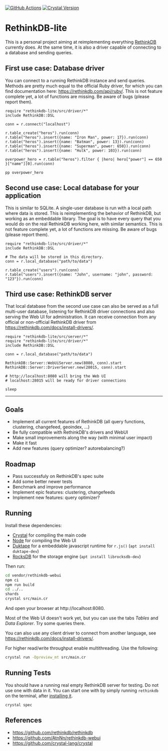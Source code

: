 [![GitHub Actions](https://github.com/lbguilherme/rethinkdb-lite/workflows/Crystal%20CI/badge.svg)](https://github.com/lbguilherme/rethinkdb-lite/actions?query=workflow%3A%22Crystal+CI%22)  [![Crystal Version](https://img.shields.io/badge/crystal%20-0.32.1-brightgreen.svg)](https://github.com/crystal-lang/crystal/releases/tag/0.32.1)

# RethinkDB-lite

This is a personal project aiming at reimplementing everything [RethinkDB](https://rethinkdb.com) currently does. At the same time, it is also a driver capable of connecting to a database and sending queries.

## First use case: Database driver

You can connect to a running RethinkDB instance and send queries. Methods are pretty much equal to the official Ruby driver, for which you can find documentation here: https://rethinkdb.com/api/ruby/. This is not feature complete yet, a lot of functions are missing. Be aware of bugs (please report them).

```cr
require "rethinkdb-lite/src/driver/*"
include RethinkDB::DSL

conn = r.connect("localhost")

r.table_create("heros").run(conn)
r.table("heros").insert({name: "Iron Man", power: 17}).run(conn)
r.table("heros").insert({name: "Batman", power: 13}).run(conn)
r.table("heros").insert({name: "Superman", power: 650}).run(conn)
r.table("heros").insert({name: "Hulk", power: 103}).run(conn)

overpower_hero = r.table("heros").filter { |hero| hero["power"] == 650 }["name"][0].run(conn)

pp overpower_hero

```

## Second use case: Local database for your application

This is similar to SQLite. A single-user database is run with a local path where data is stored. This is reimplementing the behavior of RethinkDB, but working as an embeddable library. The goal is to have every query that you would do on the real RethinkDB working here, with similar semantics. This is not feature complete yet, a lot of functions are missing. Be aware of bugs (please report them).

```cr
require "rethinkdb-lite/src/driver/*"
include RethinkDB::DSL

# The data will be stored in this directory.
conn = r.local_database("path/to/data")

r.table_create("users").run(conn)
r.table("users").insert({name: "John", username: "john", password: "123"}).run(conn)

```

## Third use case: RethinkDB server

That local database from the second use case can also be served as a full multi-user database, listening for RethinkDB driver connections and also serving the Web UI for administration. It can receive connection from any official or non-official RethinkDB driver from https://rethinkdb.com/docs/install-drivers/.

```cr
require "rethinkdb-lite/src/server/*"
require "rethinkdb-lite/src/driver/*"
include RethinkDB::DSL

conn = r.local_database("path/to/data")

RethinkDB::Server::WebUiServer.new(8080, conn).start
RethinkDB::Server::DriverServer.new(28015, conn).start

# http://localhost:8080 will bring the Web UI
# localhost:28015 will be ready for driver connections

sleep
```

---

## Goals

- Implement all current features of RethinkDB (all query functions, clustering, changefeed, geoindex, ...)
- Be fully compatible with RethinkDB's drivers and WebUI
- Make small improvements along the way (with minimal user impact)
- Make it fast
- Add new features (query optimizer? autorebalancing?)

## Roadmap

- Pass successfuly on RethinkDB's spec suite
- Add some better newer tests
- Benchmark and improve performance
- Implement epic features: clustering, changefeeds
- Implement new features: query optimizer?

## Running

Install these dependencies:

- [Crystal](https://crystal-lang.org/) for compiling the main code
- [Node](https://nodejs.org/) for compiling the Web UI
- [Duktape](https://duktape.org/) for a embeddable javascript runtime for `r.js()` (`apt install duktape-dev`)
- [RocksDB](https://rocksdb.org/) for the storage engine (`apt install librocksdb-dev`)

Then run:

```sh
cd vendor/rethinkdb-webui
npm ci
npm run build
cd ../..
shards
crystal src/main.cr
```

And open your browser at http://localhost:8080.

Most of the Web UI doesn't work yet, but you can use the tabs _Tables_ and _Data Explorer_. Try some queries there.

You can also use any client driver to connect from another language, see https://rethinkdb.com/docs/install-drivers/.

For higher read/write throughput enable multithreading. Use the following:

```sh
crystal run -Dpreview_mt src/main.cr
```

## Running Tests

You should have a running real empty RethinkDB server for testing. Do not use one with data in it. You can start one with by simply running `rethinkdb` on the terminal, after [installing it](https://rethinkdb.com/).

```
crystal spec
```

## References

- https://github.com/rethinkdb/rethinkdb
- https://github.com/AtnNn/rethinkdb-webui
- https://github.com/crystal-lang/crystal
